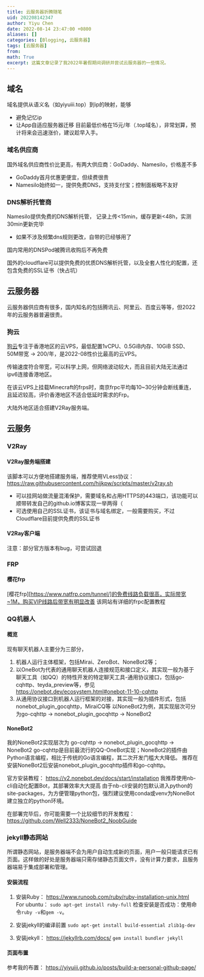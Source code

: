 ```yaml
---
title: 云服务器折腾随笔
uid: 202208142347
author: Yiyu Chen
date: 2022-08-14 23:47:00 +0800
aliases: []
categories: [Blogging, 云服务器]
tags: [云服务器]
from: 
math: True
excerpt: 这篇文章记录了我2022年暑假期间调研并尝试云服务器的一些情况。 
---
```

## 域名
域名提供从语义名（如yiyuiii.top）到ip的映射，能够
- 避免记忆ip
- 让App自适应服务器迁移
目前最低价格在15元/年（.top域名），非常划算，预计将来会迅速涨价，建议趁早入手。

### 域名供应商
国外域名供应商性价比更高，有两大供应商：GoDaddy、Namesilo，价格差不多
- GoDaddy首月优惠更便宜，但续费很贵
- Namesilo始终如一，提供免费DNS，支持支付宝；控制面板略不友好

### DNS解析托管商
Namesilo提供免费的DNS解析托管， 记录上传<15min，缓存更新<48h，实测30min更新完毕
- 如果不涉及频繁dns规则更改，自带的已经够用了

国内常用的DNSPod被腾讯收购后不再免费

国外的cloudflare可以提供免费的优质DNS解析托管，以及全套人性化的配置，还包含免费的SSL证书（快占坑）


## 云服务器
云服务器供应商有很多，国内知名的包括腾讯云、阿里云、百度云等等，但2022年的云服务器普遍很贵。

### 狗云
[狗云](https://ticket.dogyun.com/)专注于香港地区的云VPS，最低配置1vCPU、0.5GiB内存、10GiB SSD、50M带宽 -> 200/年，是2022-08性价比最高的云VPS。

传输速度符合带宽，可以科学上网，但网络波动较大，而且目前大陆无法通过ipv6连接香港地区。

在该云VPS上挂载Minecraft的frps时，南京frpc平均每10~30分钟会断线重连，且延迟较高，评价香港地区不适合低延时需求的Frp。

大陆外地区适合搭建V2Ray服务端。

## 云服务
### V2Ray
#### V2Ray服务端搭建
该脚本可以方便地搭建服务端，推荐使用VLess协议：
https://raw.githubusercontent.com/hijkpw/scripts/master/v2ray.sh
- 可以挂网站做流量混淆保护，需要域名和占用HTTPS的443端口，该功能可以顺带转发自己的github.io博客实现一举两得（
- 可选使用自己的SSL证书，该证书与域名绑定，一般需要购买，不过Cloudflare目前提供免费的SSL证书

#### V2Ray客户端
注意：部分官方版本有bug，可尝试回退

### FRP
#### 樱花frp
[樱花frp][https://www.natfrp.com/tunnel/]的免费线路负载很高，实际带宽~1M，购买VIP线路后带宽有明显改善
该网站有详细的frpc配置教程

### QQ机器人
#### 概览
现有聊天机器人主要分为三部分，
1. 机器人运行主体框架，包括Mirai、ZeroBot、NoneBot2等；
2. 以OneBot为代表的通用聊天机器人连接规范和接口定义，其实现一般为基于聊天工具（如QQ）的特性开发的特定聊天工具-通用协议接口，包括go-cqhttp、teyda_preview等，参见 https://onebot.dev/ecosystem.html#onebot-11-10-cqhttp
3. 从通用协议接口到机器人运行框架的对接，其实现一般为插件形式，包括nonebot_plugin_gocqhttp，MiraiCQ等
以NoneBot2为例，其实现层次可分为go-cqhttp -> nonebot_plugin_gocqhttp -> NoneBot2

#### NoneBot2
我的NoneBot2实现层次为 go-cqhttp -> nonebot_plugin_gocqhttp -> NoneBot2
go-cqhttp是目前最流行的QQ-OneBot实现；NoneBot2的插件由Python语言编程，相比于传统的Go语言编程，其二次开发门槛大大降低。
推荐在安装NoneBot2后安装nonebot_plugin_gocqhttp插件和go-cqhttp。

官方安装教程： https://v2.nonebot.dev/docs/start/installation
我推荐使用nb-cli自动化配置Bot，其部署效率大大提高
由于nb-cli安装的包默认进入python的site-packages，为方便管理python包，强烈建议使用conda或venv为NoneBot建立独立的python环境。

在部署完毕后，你可能需要一个比较细节的开发教程： https://github.com/Well2333/NoneBot2_NoobGuide

### jekyll静态网站
所谓静态网站，是服务器端不会为用户自动生成新的页面，用户一般只能请求已有页面。这样做的好处是服务器端只需存储静态页面文件，没有计算力要求，且服务器端易于集成部署和管理。

#### 安装流程
1. 安装Ruby： https://www.runoob.com/ruby/ruby-installation-unix.html
For ubuntu： `sudo apt-get install ruby-full`
检查安装是否成功：使用命令`ruby -v`和`gem -v`。

2. 安装jekyll的编译前置
`sudo apt-get install build-essential zlib1g-dev`

3. 安装jekyll： https://jekyllrb.com/docs/
`gem install bundler jekyll`

#### 页面布置
参考我的布置： https://yiyuiii.github.io/posts/build-a-personal-github-page/